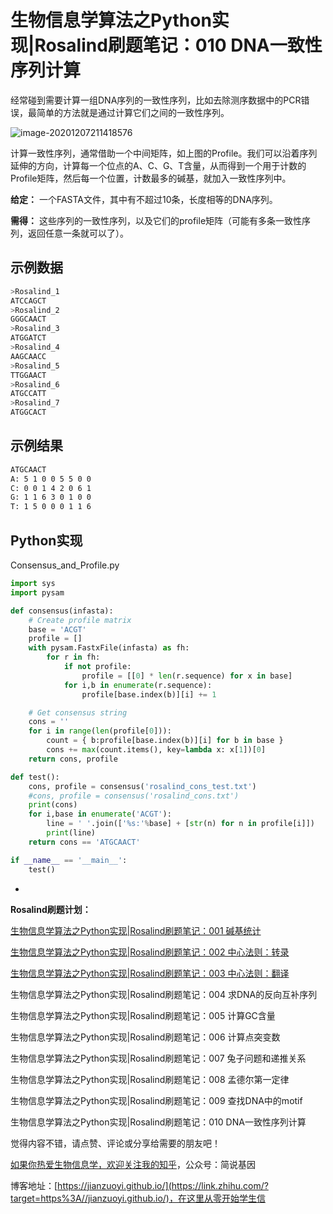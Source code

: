 # 生物信息学算法之Python实现|Rosalind刷题笔记：010 DNA一致性序列计算

经常碰到需要计算一组DNA序列的一致性序列，比如去除测序数据中的PCR错误，最简单的方法就是通过计算它们之间的一致性序列。

![image-20201207211418576](D:\work\image-20201207211418576.png)

计算一致性序列，通常借助一个中间矩阵，如上图的Profile。我们可以沿着序列延伸的方向，计算每一个位点的A、C、G、T含量，从而得到一个用于计数的Profile矩阵，然后每一个位置，计数最多的碱基，就加入一致性序列中。

**给定：** 一个FASTA文件，其中有不超过10条，长度相等的DNA序列。

**需得：** 这些序列的一致性序列，以及它们的profile矩阵（可能有多条一致性序列，返回任意一条就可以了）。

## 示例数据

```bash
>Rosalind_1
ATCCAGCT
>Rosalind_2
GGGCAACT
>Rosalind_3
ATGGATCT
>Rosalind_4
AAGCAACC
>Rosalind_5
TTGGAACT
>Rosalind_6
ATGCCATT
>Rosalind_7
ATGGCACT
```

## 示例结果

```bash
ATGCAACT
A: 5 1 0 0 5 5 0 0
C: 0 0 1 4 2 0 6 1
G: 1 1 6 3 0 1 0 0
T: 1 5 0 0 0 1 1 6
```

## Python实现

Consensus_and_Profile.py

```python
import sys
import pysam

def consensus(infasta):
    # Create profile matrix
    base = 'ACGT'
    profile = []
    with pysam.FastxFile(infasta) as fh:
        for r in fh:
            if not profile:
                profile = [[0] * len(r.sequence) for x in base]
            for i,b in enumerate(r.sequence):
                profile[base.index(b)][i] += 1

    # Get consensus string
    cons = ''
    for i in range(len(profile[0])):
        count = { b:profile[base.index(b)][i] for b in base }
        cons += max(count.items(), key=lambda x: x[1])[0]
    return cons, profile

def test():
    cons, profile = consensus('rosalind_cons_test.txt')
    #cons, profile = consensus('rosalind_cons.txt')
    print(cons)
    for i,base in enumerate('ACGT'):
        line = ' '.join(['%s:'%base] + [str(n) for n in profile[i]])
        print(line)
    return cons == 'ATGCAACT'

if __name__ == '__main__':
    test()
```

* 

**Rosalind刷题计划：**

[生物信息学算法之Python实现|Rosalind刷题笔记：001 碱基统计](https://zhuanlan.zhihu.com/p/330815955)

[生物信息学算法之Python实现|Rosalind刷题笔记：002 中心法则：转录](https://zhuanlan.zhihu.com/p/331607752)

[生物信息学算法之Python实现|Rosalind刷题笔记：003 中心法则：翻译](https://zhuanlan.zhihu.com/p/332215875)

生物信息学算法之Python实现|Rosalind刷题笔记：004 求DNA的反向互补序列

生物信息学算法之Python实现|Rosalind刷题笔记：005 计算GC含量

生物信息学算法之Python实现|Rosalind刷题笔记：006 计算点突变数

生物信息学算法之Python实现|Rosalind刷题笔记：007 兔子问题和递推关系

生物信息学算法之Python实现|Rosalind刷题笔记：008 孟德尔第一定律

生物信息学算法之Python实现|Rosalind刷题笔记：009 查找DNA中的motif

生物信息学算法之Python实现|Rosalind刷题笔记：010 DNA一致性序列计算



觉得内容不错，请点赞、评论或分享给需要的朋友吧！

[如果你热爱生物信息学，欢迎关注我的知乎](https://www.zhihu.com/people/jianzuoyi)，公众号：简说基因

博客地址：[https://jianzuoyi.github.io/](https://link.zhihu.com/?target=https%3A//jianzuoyi.github.io/)，在这里从零开始学生信

